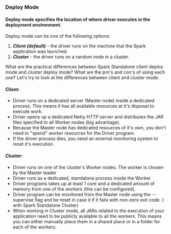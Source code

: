 ### Deploy Mode

#### Deploy mode specifies the location of where driver executes in the deployment environment.

Deploy mode can be one of the following options:

1. ***Client (default)*** - the driver runs on the machine that the Spark application was launched.
2. ***Cluster*** - the driver runs on a random node in a cluster.


What are the practical differences between Spark Standalone client deploy mode and cluster deploy mode? What are the pro's and con's of using each one?
Let's try to look at the differences between client and cluster mode.

#### Client:

* Driver runs on a dedicated server (Master node) inside a dedicated process. This means it has all available resources at it's disposal to execute work.
* Driver opens up a dedicated Netty HTTP server and distributes the JAR files specified to all Worker nodes (big advantage).
* Because the Master node has dedicated resources of it's own, you don't need to "spend" worker resources for the Driver program.
* If the driver process dies, you need an external monitoring system to reset it's execution.

#### Cluster:

* Driver runs on one of the cluster's Worker nodes. The worker is chosen by the Master leader
* Driver runs as a dedicated, standalone process inside the Worker.
* Driver programs takes up at least 1 core and a dedicated amount of memory from one of the workers (this can be configured).
* Driver program can be monitored from the Master node using the --supervise flag and be reset in case it if it fails with non-zero exit code. ( with Spark Standalone Cluster)
* When working in Cluster mode, all JARs related to the execution of your application need to be publicly available to all the workers. This means you can either manually place them in a shared place or in a folder for each of the workers.
